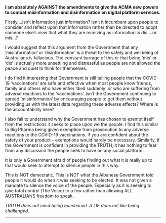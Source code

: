 **I am absolutely AGAINST the amendments to give the ACMA new powers to combat**
**misinformation and disinformation on digital platform services.**

Firstly….isn’t information just information? Isn’t it incumbent upon people to consider and reflect
upon that information rather than be directed to adopt someone else’s view that what they are
receiving as information is dis….or mis…?

I would suggest that this argument from the Government that any ‘misinformation’ or
‘disinformation’ is a threat to the safety and wellbeing of Australians is fallacious. The constant
barrage of this or that being ‘mis’ or ‘dis’ is actually more unsettling and distressful as people are
not allowed the peace and quiet to think for themselves.

I do find it interesting that Government is still telling people that the COVID-19 ‘vaccinations’ are
safe and effective when most people know friends, family and others who have either ‘died
suddenly’ or who are suffering from adverse reactions to the ‘vaccinations’. Isn’t the Government
continuing to spread ‘misinformation’ by encouraging people to get them without providing us with
the latest data regarding these adverse effects? Where is the accountability here?

I also fail to understand why the Government has chosen to exempt itself from the restrictions it
seeks to place upon we the people. I find this similar to Big Pharma being given exemption from
prosecution to any adverse reactions to the COVID-19 vaccinations. If you are confident about the
safety of your product – exemptions would hardly be necessary. Similarly, if the Government is
confident in providing the TRUTH, it has nothing to fear from any discussion the people seek to
have on any social platform.

It is only a Government afraid of people finding out what it is really up to that would seek to
attempt to silence people in this way.

This is NOT democratic.
This is NOT what the Albanese Government told people it would do when it was seeking to be
elected.
It was not given a mandate to silence the voice of the people.
Especially as it is seeking to give total control (The Voice) to a few rather than allowing ALL
AUSTRALIANS freedom to speak.

_TRUTH does not mind being questioned. A LIE does not like being challenged._


-----

